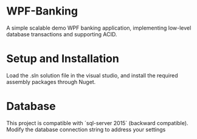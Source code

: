 # WPF-Banking

A simple scalable demo WPF banking application, implementing low-level database transactions and supporting ACID.

# Setup and Installation

Load the .sln solution file in the visual studio, and install the required assembly packages through Nuget.

# Database

This project is compatible with ´sql-server 2015´ (backward compatible). Modify the database connection string to address your settings
